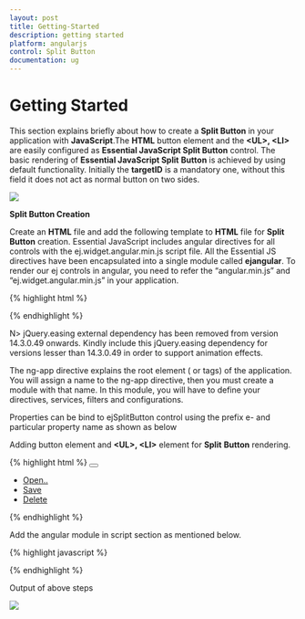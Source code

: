 ```yaml
---
layout: post
title: Getting-Started
description: getting started 
platform: angularjs
control: Split Button
documentation: ug
---
```


# Getting Started 

This section explains briefly about how to create a **Split Button** in your application with **JavaScript**.The **HTML** button element and the **&lt;UL&gt;, &lt;LI&gt;** are easily configured as **Essential JavaScript Split Button** control.  The basic rendering of **Essential JavaScript Split** **Button** is achieved by using default functionality. Initially the **targetID** is a mandatory one, without this field it does not act as normal button on two sides.


![](/js/SplitButton/Getting-Started_images/Getting-Started_img1.png)

**Split Button Creation**

Create an **HTML** file and add the following template to **HTML** file for **Split Button** creation.
Essential JavaScript includes angular directives for all controls with the ej.widget.angular.min.js script file. All the Essential JS directives have been encapsulated into a single module called **ejangular**. To render our ej controls in angular, you need to refer the “angular.min.js” and “ej.widget.angular.min.js” in your application.


{% highlight html %}

<!doctype html>
<html lang="en" ng-app="SplitButtn">
<head>
    <title>Getting Started Essential JS</title>
    <!-- Style sheet for default theme (flat azure) -->
    <link href="http://cdn.syncfusion.com/{{ site.releaseversion }}/js/web/flat-azure/ej.web.all.min.css" rel="stylesheet" />
    <!--Scripts-->
    <script src="http://cdn.syncfusion.com/js/assets/external/jquery-1.10.2.min.js"></script>
    <script src="http://cdn.syncfusion.com/{{ site.releaseversion }}/js/web/ej.web.all.min.js"></script>
    <!--Add custom scripts here -->
</head>
<body ng-controller="SplitButton">
    <!--add button element here-->
</body>
</html>


{% endhighlight %}

N> jQuery.easing external dependency has been removed from version 14.3.0.49 onwards. Kindly include this jQuery.easing dependency for versions lesser than 14.3.0.49 in order to support animation effects.

The ng-app directive explains the root element (<html> or <body> tags) of the application. You will assign a name to the ng-app directive, then you must create a module with that name. In this module, you will have to define your directives, services, filters and configurations.

Properties can be bind to ejSplitButton control using the prefix e- and particular property name as shown as below

Adding button element and **&lt;UL&gt;, &lt;LI&gt;** element for **Split** **Button** rendering.

{% highlight html %}
<button id="save" ej-splitbutton e-showroundedcorner="true" e-targetid="menu1" e-text="Save" e-width="width" e-height="height" ></button>                        
<ul id="menu1">
    <li><a href="#">Open..</a></li>
    <li><a href="#">Save</a></li>
    <li><a href="#">Delete</a></li>
</ul>
{% endhighlight %}


Add the angular module in script section as mentioned below.

{% highlight javascript %}

<script type="text/javascript">
            
    angular.module('SplitButtn', ['ejangular'])
        .controller('SplitButton', function ($scope) {
            $scope.width = "120px";
            $scope.height = "50px";
    });
</script>

{% endhighlight %}

Output of above steps

![](/js/SplitButton/Getting-Started_images/Getting-Started_img2.png) 

